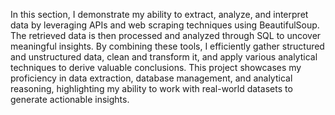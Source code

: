 In this section, I demonstrate my ability to extract, analyze, and interpret data by leveraging APIs and web scraping techniques using BeautifulSoup. The retrieved data is then processed and analyzed through SQL to uncover meaningful insights. By combining these tools, I efficiently gather structured and unstructured data, clean and transform it, and apply various analytical techniques to derive valuable conclusions. This project showcases my proficiency in data extraction, database management, and analytical reasoning, highlighting my ability to work with real-world datasets to generate actionable insights.
